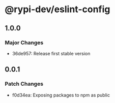 # @rypi-dev/eslint-config

## 1.0.0

### Major Changes

- 36de957: Release first stable version

## 0.0.1

### Patch Changes

- f0d34ea: Exposing packages to npm as public
